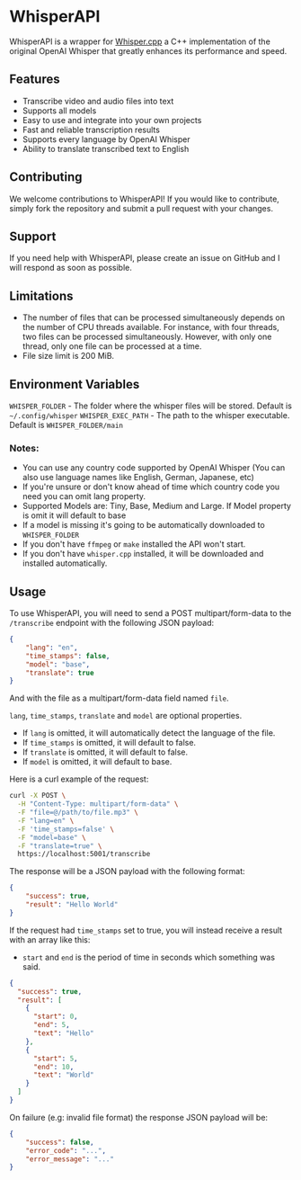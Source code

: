# WhisperAPI

WhisperAPI is a wrapper for [Whisper.cpp](https://github.com/ggerganov/whisper.cpp) a C++ implementation of the original OpenAI Whisper that greatly enhances its performance and speed.

## Features

- Transcribe video and audio files into text
- Supports all models
- Easy to use and integrate into your own projects
- Fast and reliable transcription results
- Supports every language by OpenAI Whisper
- Ability to translate transcribed text to English

## Contributing

We welcome contributions to WhisperAPI! If you would like to contribute, simply fork the repository and submit a pull request with your changes.

## Support

If you need help with WhisperAPI, please create an issue on GitHub and I will respond as soon as possible.

## Limitations
- The number of files that can be processed simultaneously depends on the number of CPU threads available. For instance, with four threads, two files can be processed simultaneously. However, with only one thread, only one file can be processed at a time.
- File size limit is 200 MiB.

## Environment Variables
`WHISPER_FOLDER` - The folder where the whisper files will be stored. Default is `~/.config/whisper`
`WHISPER_EXEC_PATH` - The path to the whisper executable. Default is `WHISPER_FOLDER/main`

### Notes:

- You can use any country code supported by OpenAI Whisper (You can also use language names like English, German, Japanese, etc)
- If you're unsure or don't know ahead of time which country code you need you can omit lang property.
- Supported Models are: Tiny, Base, Medium and Large. If Model property is omit it will default to base
- If a model is missing it's going to be automatically downloaded to `WHISPER_FOLDER`
- If you don't have `ffmpeg` or `make` installed the API won't start.
- If you don't have `whisper.cpp` installed, it will be downloaded and installed automatically.

## Usage

To use WhisperAPI, you will need to send a POST multipart/form-data to the ``/transcribe`` endpoint with the following JSON payload:
```json
{
    "lang": "en",
    "time_stamps": false,
    "model": "base",
    "translate": true
}
```
And with the file as a multipart/form-data field named ``file``.

`lang`, `time_stamps`, `translate` and `model` are optional properties.
- If `lang` is omitted, it will automatically detect the language of the file.
- If `time_stamps` is omitted, it will default to false.
- If `translate` is omitted, it will default to false.
- If `model` is omitted, it will default to base.

Here is a curl example of the request:
```bash
curl -X POST \
  -H "Content-Type: multipart/form-data" \
  -F "file=@/path/to/file.mp3" \
  -F "lang=en" \
  -F 'time_stamps=false' \
  -F "model=base" \
  -F "translate=true" \
  https://localhost:5001/transcribe
```

The response will be a JSON payload with the following format:
```json
{
    "success": true,
    "result": "Hello World"
}
```

If the request had ``time_stamps`` set to true, you will instead receive a result with an array like this:
- `start` and `end` is the period of time in seconds which something was said.
```json
{
  "success": true,
  "result": [
    {
      "start": 0,
      "end": 5,
      "text": "Hello"
    },
    {
      "start": 5,
      "end": 10,
      "text": "World"
    }
  ]
}
```

On failure (e.g: invalid file format) the response JSON payload will be:
```json
{
    "success": false,
    "error_code": "...",
    "error_message": "..."
}
```